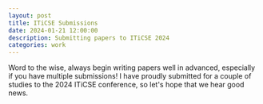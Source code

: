 ```yaml
---
layout: post
title: ITiCSE Submissions
date: 2024-01-21 12:00:00
description: Submitting papers to ITiCSE 2024
categories: work
---
```


Word to the wise, always begin writing papers well in advanced, especially if you have multiple submissions! I have proudly submitted for a couple of studies to the 2024 ITiCSE conference, so let's hope that we hear good news.

